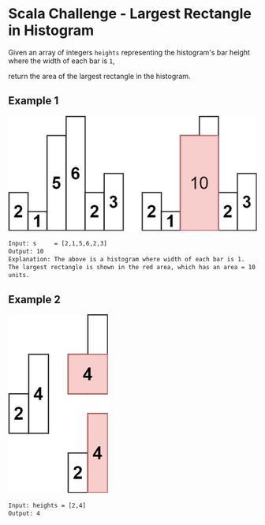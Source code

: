 # Scala Challenge - Largest Rectangle in Histogram

Given an array of integers `heights` representing the histogram's bar height where the width of each bar is `1`, 

return the area of the largest rectangle in the histogram.

## Example 1
![example1.png](example1.png)

```
Input: s     = [2,1,5,6,2,3]
Output: 10
Explanation: The above is a histogram where width of each bar is 1.
The largest rectangle is shown in the red area, which has an area = 10 units.
```

## Example 2
![example2.png](example2.png)

``` 
Input: heights = [2,4]
Output: 4
```


